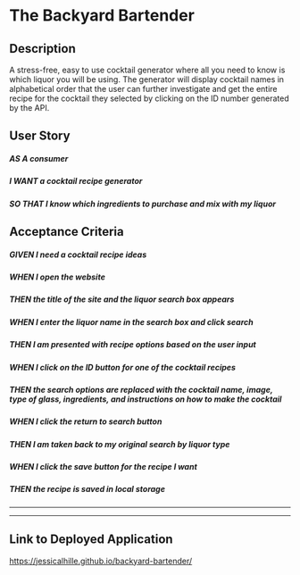 # The Backyard Bartender

## Description
A stress-free, easy to use cocktail generator where all you need to know is which liquor you will be using. The generator will display cocktail names in alphabetical order that the user can further investigate and get the entire recipe for the cocktail they selected by clicking on the ID number generated by the API.

## User Story
##### AS A consumer
##### I WANT a cocktail recipe generator
##### SO THAT I know which ingredients to purchase and mix with my liquor


## Acceptance Criteria
##### GIVEN I need a cocktail recipe ideas
##### WHEN I open the website
##### THEN the title of the site and the liquor search box appears
##### WHEN I enter the liquor name in the search box and click search
##### THEN I am presented with recipe options based on the user input
##### WHEN I click on the ID button for one of the cocktail recipes
##### THEN the search options are replaced with the cocktail name, image, type of glass, ingredients, and instructions on how to make the cocktail
##### WHEN I click the return to search button
##### THEN I am taken back to my original search by liquor type
##### WHEN I click the save button for the recipe I want
##### THEN the recipe is saved in local storage

***

***

## Link to Deployed Application
https://jessicalhille.github.io/backyard-bartender/
